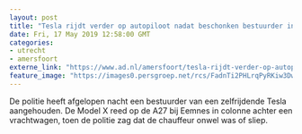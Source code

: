 ```yaml
---
layout: post
title: "Tesla rijdt verder op autopiloot nadat beschonken bestuurder in slaap valt"
date: Fri, 17 May 2019 12:58:00 GMT
categories: 
- utrecht 
- amersfoort 
externe_link: "https://www.ad.nl/amersfoort/tesla-rijdt-verder-op-autopiloot-nadat-beschonken-bestuurder-in-slaap-valt~ab5eb31a/"
feature_image: "https://images0.persgroep.net/rcs/FadnTi2PHLrqPyRKiw3DwN9MA1o/diocontent/148606468/_fitwidth/400/?appId=21791a8992982cd8da851550a453bd7f&quality=0.7"
---
```


De politie heeft afgelopen nacht een bestuurder van een zelfrijdende Tesla aangehouden. De Model X reed op de A27 bij Eemnes in colonne achter een vrachtwagen, toen de politie zag dat de chauffeur onwel was of sliep.
